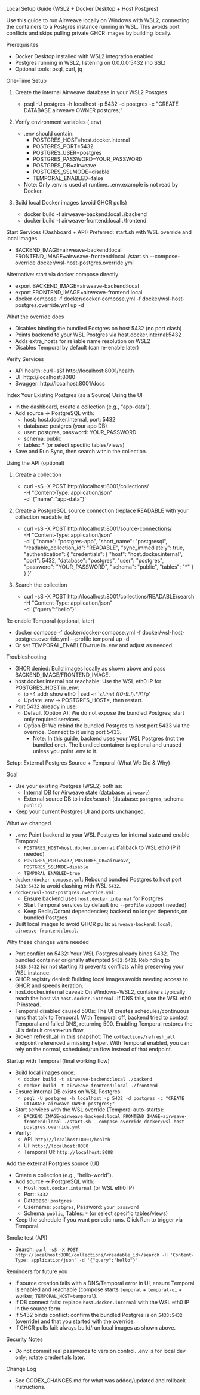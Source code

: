 Local Setup Guide (WSL2 + Docker Desktop + Host Postgres)

Use this guide to run Airweave locally on Windows with WSL2, connecting the containers to a Postgres instance running in WSL. This avoids port conflicts and skips pulling private GHCR images by building locally.

Prerequisites
- Docker Desktop installed with WSL2 integration enabled
- Postgres running in WSL2, listening on 0.0.0.0:5432 (no SSL)
- Optional tools: psql, curl, jq

One‑Time Setup
1) Create the internal Airweave database in your WSL2 Postgres
   - psql -U postgres -h localhost -p 5432 -d postgres -c "CREATE DATABASE airweave OWNER postgres;"

2) Verify environment variables (.env)
   - .env should contain:
     - POSTGRES_HOST=host.docker.internal
     - POSTGRES_PORT=5432
     - POSTGRES_USER=postgres
     - POSTGRES_PASSWORD=YOUR_PASSWORD
     - POSTGRES_DB=airweave
     - POSTGRES_SSLMODE=disable
     - TEMPORAL_ENABLED=false
   - Note: Only .env is used at runtime. .env.example is not read by Docker.

3) Build local Docker images (avoid GHCR pulls)
   - docker build -t airweave-backend:local ./backend
   - docker build -t airweave-frontend:local ./frontend

Start Services (Dashboard + API)
Preferred: start.sh with WSL override and local images
- BACKEND_IMAGE=airweave-backend:local FRONTEND_IMAGE=airweave-frontend:local ./start.sh --compose-override docker/wsl-host-postgres.override.yml

Alternative: start via docker compose directly
- export BACKEND_IMAGE=airweave-backend:local
- export FRONTEND_IMAGE=airweave-frontend:local
- docker compose -f docker/docker-compose.yml -f docker/wsl-host-postgres.override.yml up -d

What the override does
- Disables binding the bundled Postgres on host 5432 (no port clash)
- Points backend to your WSL Postgres via host.docker.internal:5432
- Adds extra_hosts for reliable name resolution on WSL2
- Disables Temporal by default (can re-enable later)

Verify Services
- API health: curl -sSf http://localhost:8001/health
- UI: http://localhost:8080
- Swagger: http://localhost:8001/docs

Index Your Existing Postgres (as a Source)
Using the UI
- In the dashboard, create a collection (e.g., “app-data”).
- Add source → PostgreSQL with:
  - host: host.docker.internal, port: 5432
  - database: postgres (your app DB)
  - user: postgres, password: YOUR_PASSWORD
  - schema: public
  - tables: * (or select specific tables/views)
- Save and Run Sync, then search within the collection.

Using the API (optional)
1) Create a collection
   - curl -sS -X POST http://localhost:8001/collections/ \
     -H "Content-Type: application/json" \
     -d '{"name":"app-data"}'

2) Create a PostgreSQL source connection (replace READABLE with your collection readable_id)
   - curl -sS -X POST http://localhost:8001/source-connections/ \
     -H "Content-Type: application/json" \
     -d '{
           "name": "postgres-app",
           "short_name": "postgresql",
           "readable_collection_id": "READABLE",
           "sync_immediately": true,
           "authentication": {
             "credentials": {
               "host": "host.docker.internal",
               "port": 5432,
               "database": "postgres",
               "user": "postgres",
               "password": "YOUR_PASSWORD",
               "schema": "public",
               "tables": "*"
             }
           }
         }'

3) Search the collection
   - curl -sS -X POST http://localhost:8001/collections/READABLE/search \
     -H "Content-Type: application/json" \
     -d '{"query":"hello"}'

Re‑enable Temporal (optional, later)
- docker compose -f docker/docker-compose.yml -f docker/wsl-host-postgres.override.yml --profile temporal up -d
- Or set TEMPORAL_ENABLED=true in .env and adjust as needed.

Troubleshooting
- GHCR denied: Build images locally as shown above and pass BACKEND_IMAGE/FRONTEND_IMAGE.
- host.docker.internal not reachable: Use the WSL eth0 IP for POSTGRES_HOST in .env:
  - ip -4 addr show eth0 | sed -n 's/.*inet \([0-9.]*\).*/\1/p'
  - Update .env → POSTGRES_HOST=<that IP>, then restart.
- Port 5432 already in use:
  - Default (Option A): We do not expose the bundled Postgres; start only required services.
  - Option B: We rebind the bundled Postgres to host port 5433 via the override. Connect to it using port 5433.
    - Note: In this guide, backend uses your WSL Postgres (not the bundled one). The bundled container is optional and unused unless you point .env to it.

Setup: External Postgres Source + Temporal (What We Did & Why)

Goal
- Use your existing Postgres (WSL2) both as:
  - Internal DB for Airweave state (database: `airweave`)
  - External source DB to index/search (database: `postgres`, schema `public`)
- Keep your current Postgres UI and ports unchanged.

What we changed
- `.env`: Point backend to your WSL Postgres for internal state and enable Temporal
  - `POSTGRES_HOST=host.docker.internal` (fallback to WSL eth0 IP if needed)
  - `POSTGRES_PORT=5432`, `POSTGRES_DB=airweave`, `POSTGRES_SSLMODE=disable`
  - `TEMPORAL_ENABLED=true`
- `docker/docker-compose.yml`: Rebound bundled Postgres to host port `5433:5432` to avoid clashing with WSL `5432`.
- `docker/wsl-host-postgres.override.yml`:
  - Ensure backend uses `host.docker.internal` for Postgres
  - Start Temporal services by default (no `--profile` support needed)
  - Keep Redis/Qdrant dependencies; backend no longer depends_on bundled Postgres
- Built local images to avoid GHCR pulls: `airweave-backend:local`, `airweave-frontend:local`.

Why these changes were needed
- Port conflict on 5432: Your WSL Postgres already binds 5432. The bundled container originally attempted `5432:5432`. Rebinding to `5433:5432` (or not starting it) prevents conflicts while preserving your WSL instance.
- GHCR registry denied: Building local images avoids needing access to GHCR and speeds iteration.
- host.docker.internal caveat: On Windows+WSL2, containers typically reach the host via `host.docker.internal`. If DNS fails, use the WSL eth0 IP instead.
- Temporal disabled caused 500s: The UI creates schedules/continuous runs that talk to Temporal. With Temporal off, backend tried to contact Temporal and failed DNS, returning 500. Enabling Temporal restores the UI’s default create+run flow.
- Broken refresh_all in this snapshot: The `collections/refresh_all` endpoint referenced a missing helper. With Temporal enabled, you can rely on the normal, scheduled/run flow instead of that endpoint.

Startup with Temporal (final working flow)
- Build local images once:
  - `docker build -t airweave-backend:local ./backend`
  - `docker build -t airweave-frontend:local ./frontend`
- Ensure internal DB exists on WSL Postgres:
  - `psql -U postgres -h localhost -p 5432 -d postgres -c "CREATE DATABASE airweave OWNER postgres;"`
- Start services with the WSL override (Temporal auto-starts):
  - `BACKEND_IMAGE=airweave-backend:local FRONTEND_IMAGE=airweave-frontend:local ./start.sh --compose-override docker/wsl-host-postgres.override.yml`
- Verify:
  - API: `http://localhost:8001/health`
  - UI: `http://localhost:8080`
  - Temporal UI: `http://localhost:8088`

Add the external Postgres source (UI)
- Create a collection (e.g., “hello-world”).
- Add source → PostgreSQL with:
  - Host: `host.docker.internal` (or WSL eth0 IP)
  - Port: `5432`
  - Database: `postgres`
  - Username: `postgres`, Password: `your password`
  - Schema: `public`, Tables: `*` (or select specific tables/views)
- Keep the schedule if you want periodic runs. Click Run to trigger via Temporal.

Smoke test (API)
- Search: `curl -sS -X POST http://localhost:8001/collections/<readable_id>/search -H 'Content-Type: application/json' -d '{"query":"hello"}'`

Reminders for future you
- If source creation fails with a DNS/Temporal error in UI, ensure Temporal is enabled and reachable (compose starts `temporal` + `temporal-ui` + worker; `TEMPORAL_HOST=temporal`).
- If DB connect fails: replace `host.docker.internal` with the WSL eth0 IP in the source form.
- If 5432 binds conflict: confirm the bundled Postgres is on `5433:5432` (override) and that you started with the override.
- If GHCR pulls fail: always build/run local images as shown above.

Security Notes
- Do not commit real passwords to version control. .env is for local dev only; rotate credentials later.

Change Log
- See CODEX_CHANGES.md for what was added/updated and rollback instructions.
